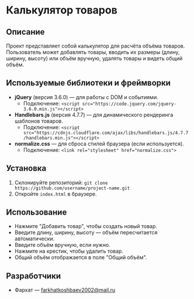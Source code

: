 # Калькулятор товаров

## Описание
Проект представляет собой калькулятор для расчёта объёма товаров. Пользователь может добавлять товары, вводить их размеры (длину, ширину, высоту) или объём вручную, удалять товары и видеть общий объём.

## Используемые библиотеки и фреймворки
- **jQuery** (версия 3.6.0) — для работы с DOM и событиями.  
  - Подключение: `<script src="https://code.jquery.com/jquery-3.6.0.min.js"></script>`
- **Handlebars.js** (версия 4.7.7) — для динамического рендеринга шаблонов товаров.  
  - Подключение: `<script src="https://cdnjs.cloudflare.com/ajax/libs/handlebars.js/4.7.7/handlebars.min.js"></script>`
- **normalize.css** — для сброса стилей браузера (если используется).  
  - Подключение: `<link rel="stylesheet" href="normalize.css">`

## Установка
1. Склонируйте репозиторий: `git clone https://github.com/username/project-name.git`
2. Откройте `index.html` в браузере.

## Использование
- Нажмите "Добавить товар", чтобы создать новый товар.
- Введите длину, ширину, высоту — объём пересчитается автоматически.
- Введите объём вручную, если нужно.
- Нажмите на крестик, чтобы удалить товар.
- Общий объём отображается в поле "Общий объём".

## Разработчики
- Фархат — farkhatkoshbaev2002@mail.ru
